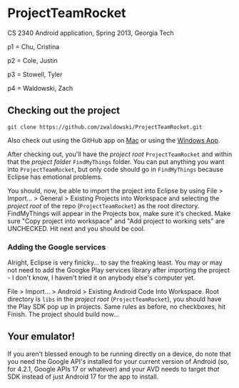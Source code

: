 ProjectTeamRocket
=================

CS 2340 Android application, Spring 2013, Georgia Tech


p1 = Chu, Cristina

p2 = Cole, Justin

p3 = Stowell, Tyler

p4 = Waldowski, Zach

Checking out the project
------------------------


	git clone https://github.com/zwaldowski/ProjectTeamRocket.git
	
Also check out using the GitHub app on [Mac](github-mac://openRepo/https://github.com/zwaldowski/ProjectTeamRocket) or using the [Windows App](http://windows.github.com/).

After checking out, you'll have the *project root* `ProjectTeamRocket` and within that the *project folder* `FindMyThings` folder. You can put anything you want into `ProjectTeamRocket`, but only code should go in `FindMyThings` because Eclipse has emotional problems.

You should, now, be able to import the project into Eclipse by using File > Import… > General > Existing Projects into Workspace and selecting the *project root* of the repo (`ProjectTeamRocket`) as the root directory. FindMyThings will appear in the Projects box, make sure it's checked. Make sure "Copy project into workspace" and "Add project to working sets" are UNCHECKED. Hit next and you should be cool.

### Adding the Google services

Alright, Eclipse is very finicky… to say the freaking least. You may or may not need to add the Googke Play services library after importing the project - I don't know, I haven't tried it on anybody else's computer yet.

File > Import… > Android > Existing Android Code Into Workspace. Root directory is `libs` in the *project root* (`ProjectTeamRocket`), you should have the Play SDK pop up in projects. Same rules as before, no checkboxes, hit Finish. The project should build now...

Your emulator!
--------------

If you aren't blessed enough to be running directly on a device, do note that you need the Google API's installed for your current version of Android (so, for 4.2.1, Google APIs 17 or whatever) and your AVD needs to target *that* SDK instead of just Android 17 for the app to install.

